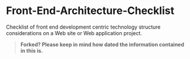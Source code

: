 Front-End-Architecture-Checklist
================================

Checklist of front end development centric technology structure considerations on a Web site or Web application project. 

> **Forked? Please keep in mind how dated the information contained in this is.**


